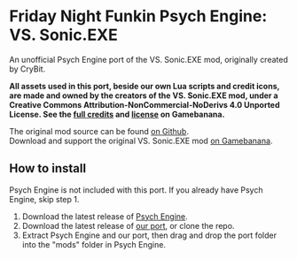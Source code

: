 # Friday Night Funkin Psych Engine: VS. Sonic.EXE
An unofficial Psych Engine port of the VS. Sonic.EXE mod, originally created by CryBit.  
  
**All assets used in this port, beside our own Lua scripts and credit icons, are made and owned by the creators of the VS. Sonic.EXE mod, under a Creative Commons Attribution-NonCommercial-NoDerivs 4.0 Unported License. See the [full credits](https://gamebanana.com/mods/316022) and [license](https://gamebanana.com/mods/license/316022) on Gamebanana.**  
  
The original mod source can be found [on Github](https://github.com/CryBitDev/Sonic.exe-source#readme).  
Download and support the original VS. Sonic.EXE mod [on Gamebanana](https://gamebanana.com/mods/316022).  
  
## How to install
Psych Engine is not included with this port. If you already have Psych Engine, skip step 1.  
1. Download the latest release of [Psych Engine](https://github.com/ShadowMario/FNF-PsychEngine/releases).
2. Download the latest release of [our port](https://github.com/Zexlo/FNF-Sonic-EXE-psych-engine-port/releases), or clone the repo.
3. Extract Psych Engine and our port, then drag and drop the port folder into the "mods" folder in Psych Engine.

